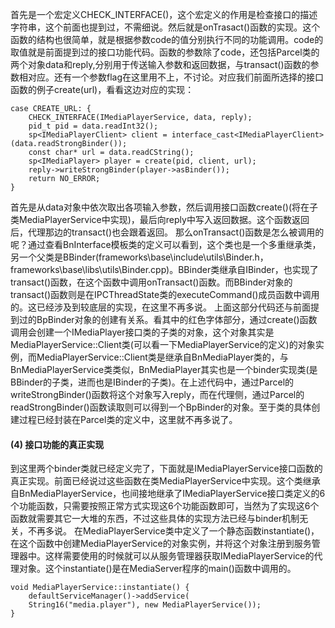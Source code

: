 首先是一个宏定义CHECK_INTERFACE()，这个宏定义的作用是检查接口的描述字符串，这个前面也提到过，不需细说。然后就是onTrasact()函数的实现。这个函数的结构也很简单，就是根据参数code的值分别执行不同的功能调用。code的取值就是前面提到过的接口功能代码。函数的参数除了code，还包括Parcel类的两个对象data和reply,分别用于传送输入参数和返回数据，与transact()函数的参数相对应。还有一个参数flag在这里用不上，不讨论。对应我们前面所选择的接口函数的例子create(url)，看看这边对应的实现：
```  
case CREATE_URL: {
	CHECK_INTERFACE(IMediaPlayerService, data, reply);
	pid_t pid = data.readInt32();
	sp<IMediaPlayerClient> client = interface_cast<IMediaPlayerClient>(data.readStrongBinder());
	const char* url = data.readCString();
	sp<IMediaPlayer> player = create(pid, client, url);
	reply->writeStrongBinder(player->asBinder());
	return NO_ERROR;
}
```
首先是从data对象中依次取出各项输入参数，然后调用接口函数create()(将在子类MediaPlayerService中实现)，最后向reply中写入返回数据。这个函数返回后，代理那边的transact()也会跟着返回。
那么onTransact()函数是怎么被调用的呢？通过查看BnInterface模板类的定义可以看到，这个类也是一个多重继承类，另一个父类是BBinder(frameworks\base\include\utils\Binder.h，frameworks\base\libs\utils\Binder.cpp)。BBinder类继承自IBinder，也实现了transact()函数，在这个函数中调用onTransact()函数。而BBinder对象的transact()函数则是在IPCThreadState类的executeCommand()成员函数中调用的。这已经涉及到较底层的实现，在这里不再多说。
上面这部分代码还与前面提到过的BpBinder对象的创建有关系。看其中的红色字体部分，通过create()函数调用会创建一个IMediaPlayer接口类的子类的对象，这个对象其实是MediaPlayerService::Client类(可以看一下MediaPlayerService的定义)的对象实例，而MediaPlayerService::Client类是继承自BnMediaPlayer类的，与BnMediaPlayerService类类似，BnMediaPlayer其实也是一个binder实现类(是BBinder的子类，进而也是IBinder的子类)。在上述代码中，通过Parcel的writeStrongBinder()函数将这个对象写入reply，而在代理侧，通过Parcel的readStrongBinder()函数读取则可以得到一个BpBinder的对象。至于类的具体创建过程已经封装在Parcel类的定义中，这里就不再多说了。
#### (4) 接口功能的真正实现
到这里两个binder类就已经定义完了，下面就是IMediaPlayerService接口函数的真正实现。前面已经说过这些函数在类MediaPlayerService中实现。这个类继承自BnMediaPlayerService，也间接地继承了IMediaPlayerService接口类定义的6个功能函数，只需要按照正常方式实现这6个功能函数即可，当然为了实现这6个函数就需要其它一大堆的东西，不过这些具体的实现方法已经与binder机制无关，不再多说。
在MediaPlayerService类中定义了一个静态函数instantiate()，在这个函数中创建MediaPlayerService的对象实例，并将这个对象注册到服务管理器中。这样需要使用的时候就可以从服务管理器获取IMediaPlayerService的代理对象。这个instantiate()是在MediaServer程序的main()函数中调用的。
```  
void MediaPlayerService::instantiate() {
	defaultServiceManager()->addService(
	String16("media.player"), new MediaPlayerService());
}	
```